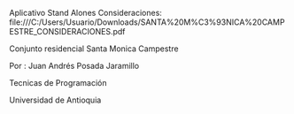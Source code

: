 Aplicativo Stand Alones
Consideraciones:
file:///C:/Users/Usuario/Downloads/SANTA%20M%C3%93NICA%20CAMPESTRE_CONSIDERACIONES.pdf

Conjunto residencial Santa Monica Campestre

Por : Juan Andrés Posada Jaramillo

Tecnicas de Programación

Universidad de Antioquia



